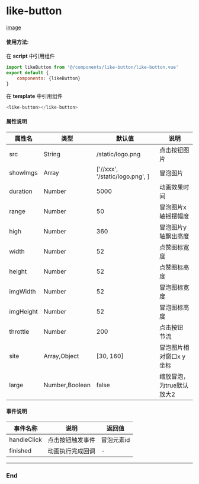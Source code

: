 # like-button

[image](https://img.cdn.aliyun.dcloud.net.cn/stream/plugin_screens/e03296c0-9984-11ea-9ca7-43458180c961_0.jpg?v=1590387210)

#### 使用方法:
在 **script** 中引用组件
```javascript
import likeButton from '@/components/like-button/like-button.vue'
export default {
    components: {likeButton}
}
```
在 **template** 中引用组件
```javascript
<like-button></like-button>
```
#### 属性说明

|  属性名 | 类型  | 	默认值  |  	说明 |
| ------------ | ------------ | ------------ | ------------ |
| src  | String  | /static/logo.png | 点击按钮图片  |
| showImgs  | Array  | ['//xxx', '/static/logo.png', ]  | 冒泡图片  |
| duration  | Number  | 5000  | 动画效果时间  |
| range  | Number  | 50 | 冒泡图片x轴摇摆幅度  |
| high  | Number  | 360  | 冒泡图片y轴飘出高度  |
| width  | Number  | 52  |  点赞图标宽度 |
| height  | Number  | 52  |  点赞图标高度 |
| imgWidth  | Number  | 52  |  冒泡图标宽度 |
| imgHeight  | Number  | 52  |  冒泡图标高度 |
| throttle | Number  | 200  |  点击按钮 节流 |
| site  | Array,Object  | [30, 160]  | 冒泡图片相对窗口x y坐标 |
| large  | Number,Boolean  | false | 缩放冒泡，为true默认放大2 |
#### 事件说明
|  事件名称 | 说明  | 返回值  |
| ------------ | ------------ | ------------ |
| handleClick | 点击按钮触发事件 | 冒泡元素id |
| finished | 动画执行完成回调 | - |



---
### End

